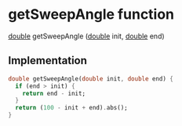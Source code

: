 


# getSweepAngle function










[double](https://api.flutter.dev/flutter/dart-core/double-class.html) getSweepAngle
([double](https://api.flutter.dev/flutter/dart-core/double-class.html) init, [double](https://api.flutter.dev/flutter/dart-core/double-class.html) end)






## Implementation

```dart
double getSweepAngle(double init, double end) {
  if (end > init) {
    return end - init;
  }
  return (100 - init + end).abs();
}
```







